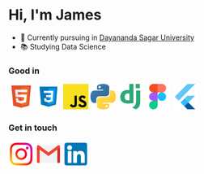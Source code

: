 # Hi,  I'm James 


- 🏫 Currently pursuing in [Dayananda Sagar University](https://www.dsu.edu.in/)
- 📚 Studying Data Science

### Good in
<img src="images/html.png" height="50" width="50" alt="HTML"><addr>
<img src="images/css.png" height="50" width="50" alt="CSS">
<img src="images/js.png" height="50" width="50" alt="JS">
<img src="images/python.png" height="50" width="50" alt="Python">
<img src="images/django.png" height="50" width="50" alt="Django">
<img src="images/figma.png" height="50" width="50" alt="Figma">
<img src="images/flutter.png" height="50" width="50" alt="Flutter">



### Get in touch
<a href="https://www.instagram.com/james__f_/" target="_blank"><img src="images/insta.png" height="50" width="50" alt="Instagram"></a><addr>
<a href="mailto:jamesfrancis1947@gmail.com" target="_blank"><img src="images/gmail.png" height="50" width="50" alt="Gmail"></a><addr>
<a href="https://www.linkedin.com/in/iamjamesfrancis/" target="_blank"><img src="images/linkedin.png" height="50" width="50" alt="Linkedin"></a><addr>

